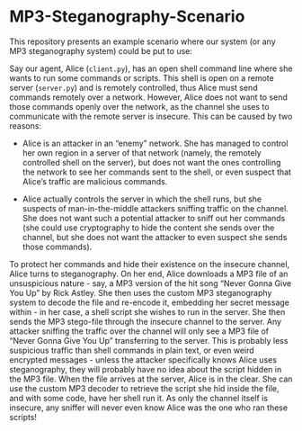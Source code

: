 # MP3-Steganography-Scenario
This repository presents an example scenario where our system (or any MP3 steganography system) could be put to use:


Say our agent, Alice (`client.py`), has an open shell command line where she wants to run some commands or scripts. This
shell is open on a remote server (`server.py`) and is remotely controlled, thus Alice must send commands remotely over a
network. However, Alice does not want to send those commands openly over the network, as the channel she uses to
communicate with the remote server is insecure. This can be caused by two reasons: 

* Alice is an attacker in an “enemy” network. She has managed to control her own region in a server of that network (namely, the remotely controlled shell on
the server), but does not want the ones controlling the network to see her commands sent to the shell, or even suspect
that Alice’s traffic are malicious commands.

* Alice actually controls the server in which the shell runs, but she suspects of man-in-the-middle attackers sniffing traffic on the channel. She does not want such a potential attacker to
sniff out her commands (she could use cryptography to hide the content she sends over the channel, but she does not want
the attacker to even suspect she sends those commands). 

To protect her commands and hide their existence on the insecure
channel, Alice turns to steganography. On her end, Alice downloads a MP3 file of an unsuspicious nature - say, a MP3
version of the hit song “Never Gonna Give You Up” by Rick Astley. She then uses the custom MP3 steganography system to
decode the file and re-encode it, embedding her secret message within - in her case, a shell script she wishes to run in
the server. She then sends the MP3 stego-file through the insecure channel to the server. Any attacker sniffing the
traffic over the channel will only see a MP3 file of “Never Gonna Give You Up” transferring to the server. This is
probably less suspicious traffic than shell commands in plain text, or even weird encrypted messages - unless the
attacker specifically knows Alice uses steganography, they will probably have no idea about the script hidden in the MP3
file. When the file arrives at the server, Alice is in the clear. She can use the custom MP3 decoder to retrieve the
script she hid inside the file, and with some code, have her shell run it. As only the channel itself is insecure, any
sniffer will never even know Alice was the one who ran these scripts!
